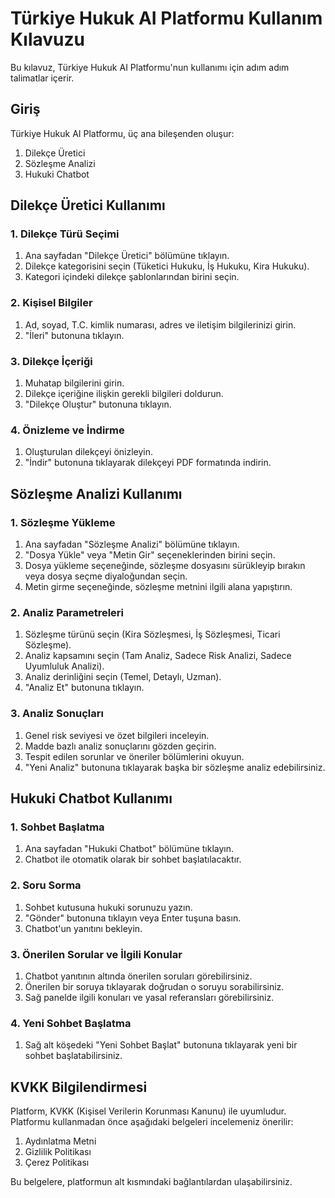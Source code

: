 # Türkiye Hukuk AI Platformu Kullanım Kılavuzu

Bu kılavuz, Türkiye Hukuk AI Platformu'nun kullanımı için adım adım talimatlar içerir.

## Giriş

Türkiye Hukuk AI Platformu, üç ana bileşenden oluşur:
1. Dilekçe Üretici
2. Sözleşme Analizi
3. Hukuki Chatbot

## Dilekçe Üretici Kullanımı

### 1. Dilekçe Türü Seçimi

1. Ana sayfadan "Dilekçe Üretici" bölümüne tıklayın.
2. Dilekçe kategorisini seçin (Tüketici Hukuku, İş Hukuku, Kira Hukuku).
3. Kategori içindeki dilekçe şablonlarından birini seçin.

### 2. Kişisel Bilgiler

1. Ad, soyad, T.C. kimlik numarası, adres ve iletişim bilgilerinizi girin.
2. "İleri" butonuna tıklayın.

### 3. Dilekçe İçeriği

1. Muhatap bilgilerini girin.
2. Dilekçe içeriğine ilişkin gerekli bilgileri doldurun.
3. "Dilekçe Oluştur" butonuna tıklayın.

### 4. Önizleme ve İndirme

1. Oluşturulan dilekçeyi önizleyin.
2. "İndir" butonuna tıklayarak dilekçeyi PDF formatında indirin.

## Sözleşme Analizi Kullanımı

### 1. Sözleşme Yükleme

1. Ana sayfadan "Sözleşme Analizi" bölümüne tıklayın.
2. "Dosya Yükle" veya "Metin Gir" seçeneklerinden birini seçin.
3. Dosya yükleme seçeneğinde, sözleşme dosyasını sürükleyip bırakın veya dosya seçme diyaloğundan seçin.
4. Metin girme seçeneğinde, sözleşme metnini ilgili alana yapıştırın.

### 2. Analiz Parametreleri

1. Sözleşme türünü seçin (Kira Sözleşmesi, İş Sözleşmesi, Ticari Sözleşme).
2. Analiz kapsamını seçin (Tam Analiz, Sadece Risk Analizi, Sadece Uyumluluk Analizi).
3. Analiz derinliğini seçin (Temel, Detaylı, Uzman).
4. "Analiz Et" butonuna tıklayın.

### 3. Analiz Sonuçları

1. Genel risk seviyesi ve özet bilgileri inceleyin.
2. Madde bazlı analiz sonuçlarını gözden geçirin.
3. Tespit edilen sorunlar ve öneriler bölümlerini okuyun.
4. "Yeni Analiz" butonuna tıklayarak başka bir sözleşme analiz edebilirsiniz.

## Hukuki Chatbot Kullanımı

### 1. Sohbet Başlatma

1. Ana sayfadan "Hukuki Chatbot" bölümüne tıklayın.
2. Chatbot ile otomatik olarak bir sohbet başlatılacaktır.

### 2. Soru Sorma

1. Sohbet kutusuna hukuki sorunuzu yazın.
2. "Gönder" butonuna tıklayın veya Enter tuşuna basın.
3. Chatbot'un yanıtını bekleyin.

### 3. Önerilen Sorular ve İlgili Konular

1. Chatbot yanıtının altında önerilen soruları görebilirsiniz.
2. Önerilen bir soruya tıklayarak doğrudan o soruyu sorabilirsiniz.
3. Sağ panelde ilgili konuları ve yasal referansları görebilirsiniz.

### 4. Yeni Sohbet Başlatma

1. Sağ alt köşedeki "Yeni Sohbet Başlat" butonuna tıklayarak yeni bir sohbet başlatabilirsiniz.

## KVKK Bilgilendirmesi

Platform, KVKK (Kişisel Verilerin Korunması Kanunu) ile uyumludur. Platformu kullanmadan önce aşağıdaki belgeleri incelemeniz önerilir:

1. Aydınlatma Metni
2. Gizlilik Politikası
3. Çerez Politikası

Bu belgelere, platformun alt kısmındaki bağlantılardan ulaşabilirsiniz.
